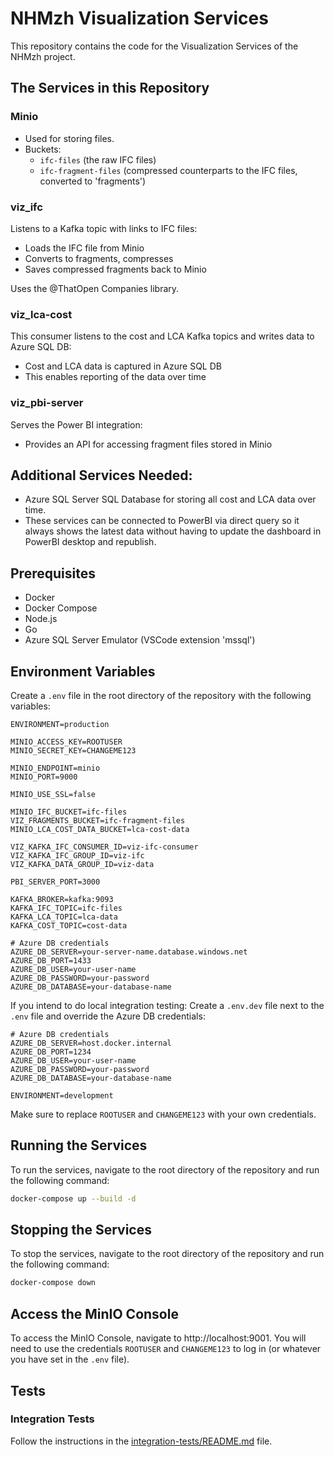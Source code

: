 # NHMzh Visualization Services

This repository contains the code for the Visualization Services of the NHMzh project.

## The Services in this Repository

### Minio

- Used for storing files.
- Buckets:
  - `ifc-files` (the raw IFC files)
  - `ifc-fragment-files` (compressed counterparts to the IFC files, converted to 'fragments')

### viz_ifc

Listens to a Kafka topic with links to IFC files:

- Loads the IFC file from Minio
- Converts to fragments, compresses
- Saves compressed fragments back to Minio

Uses the @ThatOpen Companies library.

### viz_lca-cost

This consumer listens to the cost and LCA Kafka topics and writes data to Azure SQL DB:

- Cost and LCA data is captured in Azure SQL DB
- This enables reporting of the data over time

### viz_pbi-server

Serves the Power BI integration:

- Provides an API for accessing fragment files stored in Minio

## Additional Services Needed:

- Azure SQL Server SQL Database for storing all cost and LCA data over time.
- These services can be connected to PowerBI via direct query so it always shows the latest data without having to update the dashboard in PowerBI desktop and republish.

## Prerequisites

- Docker
- Docker Compose
- Node.js
- Go
- Azure SQL Server Emulator (VSCode extension 'mssql')

## Environment Variables

Create a `.env` file in the root directory of the repository with the following variables:

```
ENVIRONMENT=production

MINIO_ACCESS_KEY=ROOTUSER
MINIO_SECRET_KEY=CHANGEME123

MINIO_ENDPOINT=minio
MINIO_PORT=9000

MINIO_USE_SSL=false

MINIO_IFC_BUCKET=ifc-files
VIZ_FRAGMENTS_BUCKET=ifc-fragment-files
MINIO_LCA_COST_DATA_BUCKET=lca-cost-data

VIZ_KAFKA_IFC_CONSUMER_ID=viz-ifc-consumer
VIZ_KAFKA_IFC_GROUP_ID=viz-ifc
VIZ_KAFKA_DATA_GROUP_ID=viz-data

PBI_SERVER_PORT=3000

KAFKA_BROKER=kafka:9093
KAFKA_IFC_TOPIC=ifc-files
KAFKA_LCA_TOPIC=lca-data
KAFKA_COST_TOPIC=cost-data

# Azure DB credentials
AZURE_DB_SERVER=your-server-name.database.windows.net
AZURE_DB_PORT=1433
AZURE_DB_USER=your-user-name
AZURE_DB_PASSWORD=your-password
AZURE_DB_DATABASE=your-database-name
```

If you intend to do local integration testing:
Create a `.env.dev` file next to the `.env` file and override the Azure DB credentials:

```
# Azure DB credentials
AZURE_DB_SERVER=host.docker.internal
AZURE_DB_PORT=1234
AZURE_DB_USER=your-user-name
AZURE_DB_PASSWORD=your-password
AZURE_DB_DATABASE=your-database-name

ENVIRONMENT=development
```

Make sure to replace `ROOTUSER` and `CHANGEME123` with your own credentials.

## Running the Services

To run the services, navigate to the root directory of the repository and run the following command:

```bash
docker-compose up --build -d
```

## Stopping the Services

To stop the services, navigate to the root directory of the repository and run the following command:

```bash
docker-compose down
```

## Access the MinIO Console

To access the MinIO Console, navigate to http://localhost:9001. You will need to use the credentials `ROOTUSER` and `CHANGEME123` to log in (or whatever you have set in the `.env` file).

## Tests

### Integration Tests

Follow the instructions in the [integration-tests/README.md](integration-tests/README.md) file.
